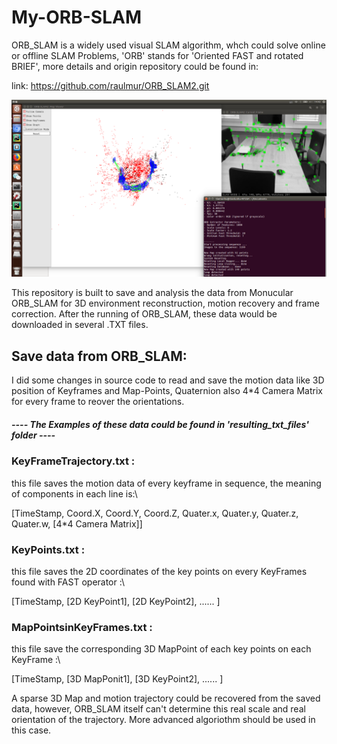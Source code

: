 # My-ORB-SLAM
ORB_SLAM is a widely used visual SLAM algorithm, whch could solve online or offline SLAM Problems, 
'ORB' stands for 'Oriented FAST and rotated BRIEF', more details and origin repository could be found in:

link: https://github.com/raulmur/ORB_SLAM2.git

![imageofORBSLAM](my_orb_slam.png)

This repository is built to save and analysis the data from Monucular ORB_SLAM for 3D environment reconstruction, motion recovery and frame correction.
After the running of ORB_SLAM, these data would be downloaded in several .TXT files. 

## Save data from ORB_SLAM:
I did some changes in source code to read and save the motion data like 3D position of Keyframes and Map-Points, Quaternion also 4*4 Camera Matrix for every frame to reover the orientations.


#####              ---- The Examples of these data could be found in 'resulting_txt_files' folder ---- 

### KeyFrameTrajectory.txt :
this file saves the motion data of every keyframe in sequence, the meaning of components in each line is:\

[TimeStamp, Coord.X, Coord.Y, Coord.Z, Quater.x, Quater.y, Quater.z, Quater.w, [4*4 Camera Matrix]]

### KeyPoints.txt :
this file saves the 2D coordinates of the key points on every KeyFrames found with FAST operator :\

[TimeStamp, [2D KeyPoint1], [2D KeyPoint2], ...... ]

### MapPointsinKeyFrames.txt :
this file save the corresponding 3D MapPoint of each key points on each KeyFrame :\

[TimeStamp, [3D MapPonit1], [3D KeyPoint2], ...... ]

A sparse 3D Map and motion trajectory could be recovered from the saved data, however, ORB_SLAM itself can't determine this real scale and real orientation of the trajectory. More advanced algoriothm should be used in this case.

